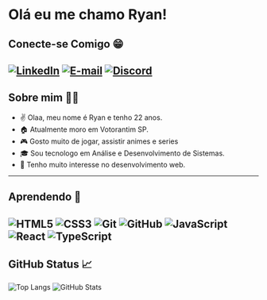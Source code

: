 # Olá eu me chamo Ryan!

## Conecte-se Comigo 😁
[![LinkedIn](https://img.shields.io/badge/LinkedIn-000?style=for-the-badge&logo=linkedin&logoColor=0E76A8)](https://www.linkedin.com/in/ryan-souza-b87769236/) 
[![E-mail](https://img.shields.io/badge/-Email-000?style=for-the-badge&logo=gmail)](mailto:ryanp.souza@hotmail.com)
[![Discord](https://img.shields.io/badge/Discord-000?style=for-the-badge&logo=discord)](https://www.discord.com/in/ryan.sz/)
-------------------------------------------
## Sobre mim 👨‍🎓

- ✌️ Olaa, meu nome é Ryan e tenho 22 anos.
- 🏠 Atualmente moro em Votorantim SP. 
- 🎮 Gosto muito de jogar, assistir animes e series
- 🎓 Sou tecnologo em Análise e Desenvolvimento de Sistemas.
- 🎯 Tenho muito interesse no desenvolvimento web.

-------------------------------------------
## Aprendendo 📖
![HTML5](https://img.shields.io/badge/Html5-000?style=for-the-badge&logo=html5)
![CSS3](https://img.shields.io/badge/Css3-000?style=for-the-badge&logo=css3)
![Git](https://img.shields.io/badge/Git-000?style=for-the-badge&logo=git) 
![GitHub](https://img.shields.io/badge/GitHub-000?style=for-the-badge&logo=github) 
![JavaScript](https://img.shields.io/badge/JavaScript-000?style=for-the-badge&logo=javascript) 
![React](https://img.shields.io/badge/React-000?style=for-the-badge&logo=react) 
![TypeScript](https://img.shields.io/badge/TypeScript-000?style=for-the-badge&logo=typescript) 
-------------------------------------------
## GitHub Status 📈
![Top Langs](https://github-readme-stats-git-masterrstaa-rickstaa.vercel.app/api/top-langs/?username=ryaansouza&layout=compact&bg_color=000&border_color=0000FF&title_color=FFFF&text_color=FFF)
![GitHub Stats](https://github-readme-stats.vercel.app/api?username=ryaansouza&theme=transparent&bg_color=000&border_color=0000FF&show_icons=true&icon_color=30A3DC&title_color=0000FF&text_color=FFF&hide_title=true&hide=stars)

